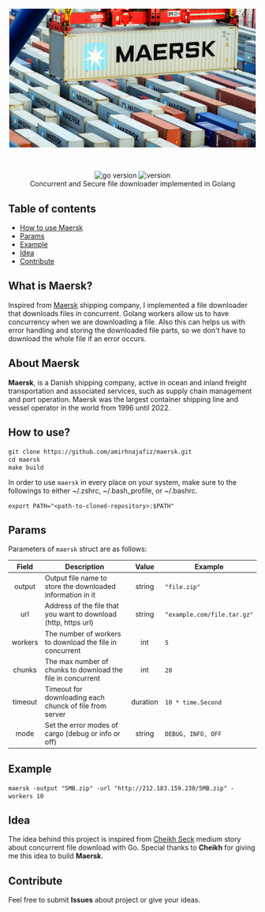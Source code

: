 <p align="center">
  <img src=".github/assets/maersk.jpeg" width="500" alt="logo" /><br />
</p>

<br />

<p align="center">
    <img src="https://img.shields.io/badge/Go-1.19-00ADD8?style=for-the-badge&logo=go" alt="go version" />
    <img src="https://img.shields.io/badge/Version-0.1.1-00ADD8?style=for-the-badge&logo=github" alt="version" /><br />
    Concurrent and Secure file downloader implemented in Golang
</p>

## Table of contents

- [How to use Maersk](#how-to-use)
- [Params](#params)
- [Example](#example)
- [Idea](#idea)
- [Contribute](#contribute)

## What is Maersk?

Inspired from [Maersk](https://www.maersk.com/) shipping company, I implemented a file downloader that downloads files
in concurrent. Golang workers allow us to have concurrency when we are downloading a file. Also this can helps us with
error handling and storing the downloaded file parts, so we don't have to download the whole file if an error occurs.

## About Maersk

**Maersk**, is a Danish shipping company, active in ocean and inland freight transportation and associated services, 
such as supply chain management and port operation. 
Maersk was the largest container shipping line and vessel operator in the world from 1996 until 2022.

## How to use?

```shell
git clone https://github.com/amirhnajafiz/maersk.git
cd maersk
make build
```

In order to use ```maersk``` in every place on your system, make sure to the followings to either ~/.zshrc, ~/.bash_profile, or ~/.bashrc.

```shell
export PATH="<path-to-cloned-repository>:$PATH"
```

## Params

Parameters of ```maersk``` struct are as follows:
 
|  Field  | Description                                                     |  Value   | Example                         |
|:-------:|-----------------------------------------------------------------|:--------:|---------------------------------|
| output  | Output file name to store the downloaded information in it      |  string  | ```"file.zip"```                |
|   url   | Address of the file that you want to download (http, https url) |  string  | ```"example.com/file.tar.gz"``` |
| workers | The number of workers to download the file in concurrent        |   int    | ```5```                         |
| chunks  | The max number of chunks to download the file in concurrent     |   int    | ```20```                        |
| timeout | Timeout for downloading each chunck of file from server         | duration | ```10 * time.Second```          |
|  mode   | Set the error modes of cargo (debug or info or off)             |  string  | ```DEBUG, INFO, OFF```          |

## Example

```shell
maersk -output "5MB.zip" -url "http://212.183.159.230/5MB.zip" -workers 10
```

## Idea

The idea behind this project is inspired from [Cheikh Seck](https://blog.devgenius.io/concurrent-file-download-with-go-495d7b946492) 
medium story about concurrent file download with Go. Special thanks to **Cheikh** for giving me this idea to build **Maersk**.

## Contribute

Feel free to submit **Issues** about project or give your ideas.
